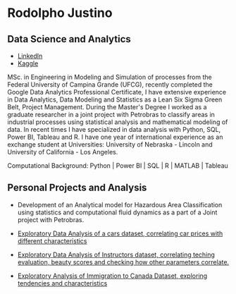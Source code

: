 # Rodolpho Justino
## Data Science and Analytics

* [LinkedIn](https://www.linkedin.com/in/rodolphojung/)
* [Kaggle](https://www.kaggle.com/rodolphojustino) 

MSc. in Engineering in Modeling and Simulation of processes from the Federal University of Campina Grande (UFCG), recently completed the Google Data Analytics Professional Certificate, I have extensive experience in Data Analytics, Data Modeling and Statistics as a Lean Six Sigma Green Belt, Project Management. During the Master's Degree I worked as a graduate researcher in a joint project with Petrobras to classify areas in industrial processes using statistical analysis and mathematical modeling of data. In recent times I have specialized in data analysis with Python, SQL, Power BI, Tableau and R. I have one year of international experience as an exchange student at Universities: University of Nebraska - Lincoln and University of California - Los Angeles.

Computational Background: Python | Power BI | SQL | R | MATLAB | Tableau

## Personal Projects and Analysis

* Development of an Analytical model for Hazardous Area Classification using statistics and computational fluid dynamics as a part of a Joint project with Petrobras.

* [Exploratory Data Analysis of a cars dataset, correlating car prices with different characteristics](https://github.com/rodolphojung/Data-Science-and-Analytics/blob/main/exploratory-data-analysis-correlating-car-prices.ipynb)

* [Exploratory Data Analysis of Instructors dataset, correlating teching evaluation, beauty scores and checking how other parameters correlate.](https://github.com/rodolphojung/Data-Science-and-Analytics/blob/main/descriptive-analysis-of-instructors-db.ipynb)

* [Exploratory Analysis of Immigration to Canada Dataset, exploring tendencies and characteristics](https://github.com/rodolphojung/Data-Science-and-Analytics/blob/main/analysis-of-immigration-to-canada-from-1980-to-2013.ipynb)

<!--
**rodolphojung/rodolphojung** is a ✨ _special_ ✨ repository because its `README.md` (this file) appears on your GitHub profile.

Here are some ideas to get you started:

- 🔭 I’m currently working on ...
- 🌱 I’m currently learning ...
- 👯 I’m looking to collaborate on ...
- 🤔 I’m looking for help with ...
- 💬 Ask me about ...
- 📫 How to reach me: ...
- 😄 Pronouns: ...
- ⚡ Fun fact: ...
-->
